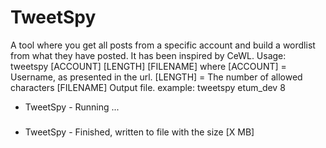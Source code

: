 # TweetSpy
A tool where you get all posts from a specific account and build a wordlist from what they have posted.
It has been inspired by CeWL.
Usage: 
tweetspy [ACCOUNT] [LENGTH] [FILENAME]
where
[ACCOUNT] = Username, as presented in the url.
[LENGTH] = The number of allowed characters
[FILENAME] Output file.
example:
tweetspy etum_dev 8
- TweetSpy - Running ...
###
- TweetSpy - Finished, written to file with the size [X MB]
